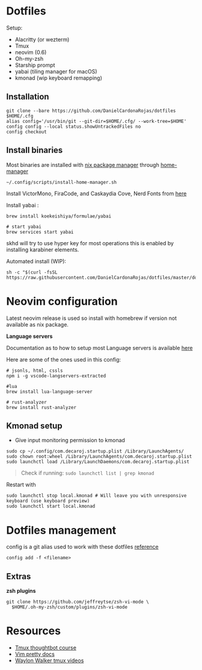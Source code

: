 # Dotfiles

Setup:

- Alacritty (or wezterm)
- Tmux
- neovim (0.6)
- Oh-my-zsh
- Starship prompt
- yabai (tiling manager for macOS)
- kmonad (wip keyboard remapping)


## Installation

```shell
git clone --bare https://github.com/DanielCardonaRojas/dotfiles $HOME/.cfg
alias config='/usr/bin/git --git-dir=$HOME/.cfg/ --work-tree=$HOME'
config config --local status.showUntrackedFiles no
config checkout
```

## Install binaries

Most binaries are installed with [nix package manager](https://nixos.org/download.html) through [home-manager](https://github.com/nix-community/home-manager)

```shell
~/.config/scripts/install-home-manager.sh
```

Install VictorMono, FiraCode, and Caskaydia Cove, Nerd Fonts from [here](https://www.nerdfonts.com/font-downloads)

Install yabai :

```shell
brew install koekeishiya/formulae/yabai

# start yabai
brew services start yabai
```

skhd will try to use hyper key for most operations
this is enabled by installing karabiner elements.


Automated install (WIP):

```shell
sh -c "$(curl -fsSL https://raw.githubusercontent.com/DanielCardonaRojas/dotfiles/master/dotFilesConfig.sh)"
```
# Neovim configuration

Latest neovim release is used so install with homebrew if version not available as nix package.

**Language servers**

Documentation as to how to setup most Language servers is available  [here](https://github.com/neovim/nvim-lspconfig/blob/master/doc/server_configurations.md)

Here are some of the ones used in this config: 

```
# jsonls, html, cssls
npm i -g vscode-langservers-extracted

#lua 
brew install lua-language-server

# rust-analyzer
brew install rust-analyzer

```


## Kmonad setup


- Give input monitoring permission to kmonad

```
sudo cp ~/.config/com.decaroj.startup.plist /Library/LaunchAgents/
sudo chown root:wheel /Library/LaunchAgents/com.decaroj.startup.plist
sudo launchctl load /Library/LaunchDaemons/com.decaroj.startup.plist
```

> Check if running: `sudo launchctl list | grep kmonad`

Restart with

```
sudo launchctl stop local.kmonad # Will leave you with unresponsive keyboard (use keyboard preview)
sudo launchctl start local.kmonad
```



# Dotfiles management

config is a git alias used to work with these dotfiles [reference](https://www.atlassian.com/git/tutorials/dotfiles)

```shell
config add -f <filename>
```

## Extras

**zsh plugins**

```
git clone https://github.com/jeffreytse/zsh-vi-mode \
  $HOME/.oh-my-zsh/custom/plugins/zsh-vi-mode
```

# Resources

- [Tmux thoughtbot course](https://thoughtbot.com/upcase/tmux)
- [Vim pretty docs](https://vim.help/)
- [Waylon Walker tmux videos](https://www.youtube.com/c/WaylonWalker/videos)
